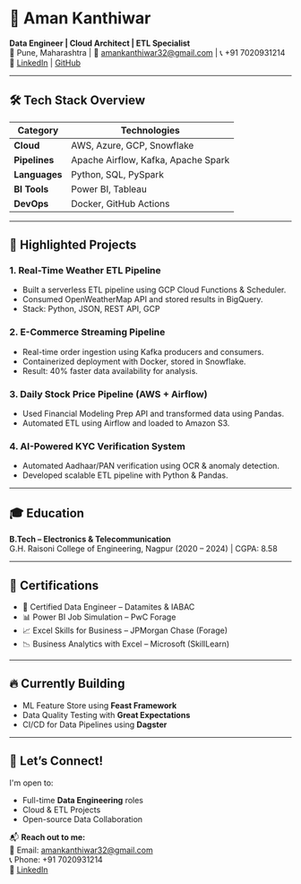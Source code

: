 
# 👋 Aman Kanthiwar

**Data Engineer | Cloud Architect | ETL Specialist**  
📍 Pune, Maharashtra | 📧 amankanthiwar32@gmail.com | 📞 +91 7020931214  
🔗 [LinkedIn](https://linkedin.com/in/aman-kanthiwar-272725240) | [GitHub](https://github.com/Sk928551)

---

## 🛠️ Tech Stack Overview

| Category         | Technologies                                |
|------------------|---------------------------------------------|
| **Cloud**        | AWS, Azure, GCP, Snowflake                  |
| **Pipelines**    | Apache Airflow, Kafka, Apache Spark         |
| **Languages**    | Python, SQL, PySpark                        |
| **BI Tools**     | Power BI, Tableau                           |
| **DevOps**       | Docker, GitHub Actions                      |

---

## 🚀 Highlighted Projects

### 1. Real-Time Weather ETL Pipeline
- Built a serverless ETL pipeline using GCP Cloud Functions & Scheduler.
- Consumed OpenWeatherMap API and stored results in BigQuery.
- Stack: Python, JSON, REST API, GCP

### 2. E-Commerce Streaming Pipeline
- Real-time order ingestion using Kafka producers and consumers.
- Containerized deployment with Docker, stored in Snowflake.
- Result: 40% faster data availability for analysis.

### 3. Daily Stock Price Pipeline (AWS + Airflow)
- Used Financial Modeling Prep API and transformed data using Pandas.
- Automated ETL using Airflow and loaded to Amazon S3.

### 4. AI-Powered KYC Verification System
- Automated Aadhaar/PAN verification using OCR & anomaly detection.
- Developed scalable ETL pipeline with Python & Pandas.

---

## 🎓 Education

**B.Tech – Electronics & Telecommunication**  
G.H. Raisoni College of Engineering, Nagpur (2020 – 2024) | CGPA: 8.58

---

## 🏅 Certifications

- 🧠 Certified Data Engineer – Datamites & IABAC  
- 📊 Power BI Job Simulation – PwC Forage  
- 📈 Excel Skills for Business – JPMorgan Chase (Forage)  
- 📉 Business Analytics with Excel – Microsoft (SkillLearn)

---

## 🔥 Currently Building

- ML Feature Store using **Feast Framework**
- Data Quality Testing with **Great Expectations**
- CI/CD for Data Pipelines using **Dagster**

---

## 🤝 Let’s Connect!

I'm open to:  
- Full-time **Data Engineering** roles  
- Cloud & ETL Projects  
- Open-source Data Collaboration

📬 **Reach out to me:**  
📧 Email: amankanthiwar32@gmail.com  
📞 Phone: +91 7020931214  
🔗 [LinkedIn](https://linkedin.com/in/aman-kanthiwar-272725240)
